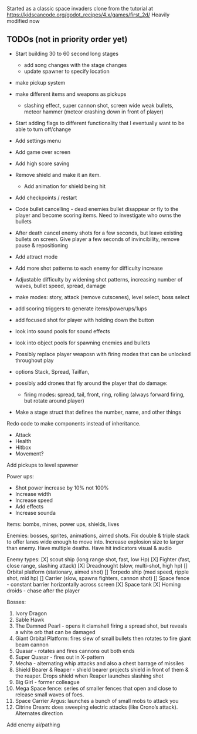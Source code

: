 Started as a classic space invaders clone from the tutorial  at https://kidscancode.org/godot_recipes/4.x/games/first_2d/
Heavily modified now

TODOs (not in priority order yet)
-----
- Start building 30 to 60 second long stages
    - add song changes with the stage changes
    - update spawner to specify location
- make pickup system
- make different items and weapons as pickups
  - slashing effect, super cannon shot, screen wide weak bullets, meteor hammer (meteor crashing down in front of player)

- Start adding flags to different functionality that I eventually want to be able to turn off/change

- Add settings menu

- Add game over screen

- Add high score saving

- Remove shield and make it an item. 
  - Add animation for shield being hit 
 
- Add checkpoints / restart

- Code bullet cancelling - dead enemies bullet disappear or fly to the player and become scoring items. Need to investigate who owns the bullets
- After death cancel enemy shots for a few seconds, but leave existing bullets on screen. Give player a few seconds of invincibility, remove pause & repositioning

- Add attract mode

- Add more shot patterns to each enemy for difficulty increase
- Adjustable difficulty by widening shot patterns, increasing number of waves, bullet speed, spread, damage

- make modes: story, attack (remove cutscenes), level select, boss select

- add scoring triggers to generate items/powerups/1ups

- add focused shot for player with holding down the button

- look into sound pools for sound effects
- look into object pools for spawning enemies and bullets

- Possibly replace player weaposn with firing modes that can be unlocked throughout play
 - options Stack, Spread, Tailfan, 

 - possibly add drones that fly around the player that do damage:
    - firing modes: spread, tail, front, ring, rolling (always forward firing, but rotate around player)


 - Make a stage struct that defines the number, name, and other things

Redo code to make components instead of inheritance.
- Attack
- Health
- Hitbox
- Movement?


Add pickups to level spawner

Power ups:
- Shot power increase by 10% not 100%
- Increase width
- Increase speed
- Add effects
- Increase sounda

Items: bombs, mines, power ups, shields, lives

Enemies: bosses, sprites, animations, aimed shots. Fix double & triple stack to offer lanes wide enough to move into. Increase explosion size to larger than enemy. Have multiple deaths. Have hit indicators visual & audio

Enemy types:
[X] scout ship (long range shot, fast, low Hp)
[X] Fighter (fast, close range, slashing attack)
[X] Dreadnought (slow, multi-shot, high hp)
[] Orbital platform (stationary, aimed shot)
[] Torpedo ship (med speed, ripple shot, mid hp)
[] Carrier (slow, spawns fighters, cannon shot)
[] Space fence - constant barrier horizontally across screen
[X] Space tank
[X] Homing droids - chase after the player

Bosses:
1. Ivory Dragon
2. Sable Hawk
3. The Damned Pearl - opens it clamshell firing a spread shot, but reveals a white orb that can be damaged
4. Giant Orbital Platform: fires slew of small bullets then rotates to fire giant beam cannon
5. Quasar - rotates and fires cannons out both ends
6. Super Quasar - fires out in X-pattern
7. Mecha - alternating whip attacks and also a chest barrage of missiles
8. Shield Bearer & Reaper - shield bearer projects shield in front of them & the reaper. Drops shield when Reaper launches slashing shot
9. Big Girl - former colleague
10. Mega Space fence: series of smaller fences that open and close to release small waves of foes.
11. Space Carrier Argus: launches a bunch of small mobs to attack you
12. Citrine Dream: does sweeping electric attacks (like Crono’s attack). Alternates direction


Add enemy ai/pathing
